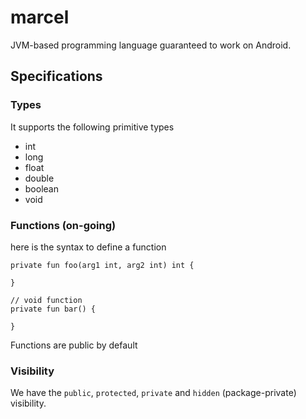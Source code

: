 # marcel
JVM-based programming language guaranteed to work on Android.

## Specifications

### Types
It supports the following primitive types
- int
- long
- float
- double
- boolean
- void

### Functions (on-going)

here is the syntax to define a function

```
private fun foo(arg1 int, arg2 int) int {

}

// void function
private fun bar() {

}
```

Functions are public by default

### Visibility

We have the `public`, `protected`, `private` and `hidden` (package-private) visibility.